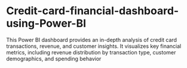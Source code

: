 # Credit-card-financial-dashboard-using-Power-BI
This Power BI dashboard provides an in-depth analysis of credit card transactions, revenue, and customer insights. It visualizes key financial metrics, including revenue distribution by transaction type, customer demographics, and spending behavior
